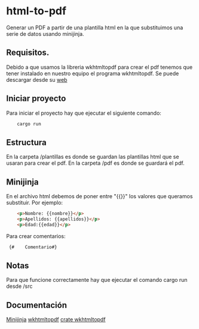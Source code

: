 # html-to-pdf
Generar un PDF a partir de una plantilla html en la que substituimos una serie de datos usando minijinja.

## Requisitos.

Debido a que usamos la libreria wkhtmltopdf para crear el pdf tenemos que tener instalado en nuestro equipo el programa wkhtmltopdf. Se puede descargar desde su [web](https://wkhtmltopdf.org/downloads.html) 

## Iniciar proyecto

Para iniciar el proyecto hay que ejecutar el siguiente comando:
```rust 
    cargo run
```

## Estructura

En la carpeta /plantillas es donde se guardan las plantillas html que se usaran para crear el pdf.
En la carpeta /pdf es donde se guardará el pdf.

## Minijinja

En el archivo html debemos de poner entre "{{}}" los valores que queramos substituir. Por ejemplo:

```html
    <p>Nombre: {{nombre}}</p>
    <p>Apellidos: {{apellidos}}</p>
    <p>Edad:{{edad}}</p>
```
Para crear comentarios:

```html
 {#    Comentario#}
 ```
 
## Notas
Para que funcione correctamente hay que ejecutar el comando cargo run desde /src

## Documentación
[Minijinja](https://docs.rs/minijinja/latest/minijinja/index.html)
[wkhtmltopdf](https://wkhtmltopdf.org/)
[crate wkhtmltopdf](https://crates.io/crates/wkhtmltopdf)

